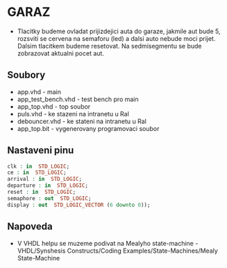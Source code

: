 # GARAZ
- Tlacitky budeme ovladat prijizdejici auta do garaze, jakmile aut bude 5, rozsviti se cervena na semaforu (led) a dalsi auto nebude moci prijet. Dalsim tlacitkem budeme resetovat. Na sedmisegmentu se bude zobrazovat aktualni pocet aut.
## Soubory
- app.vhd - main
- app_test_bench.vhd - test bench pro main
- app_top.vhd - top soubor
- puls.vhd - ke stazeni na intranetu u Ral
- debouncer.vhd - ke stateni na intranetu u Ral
- app_top.bit - vygenerovany programovaci soubor
## Nastaveni pinu
```vhdl
clk : in  STD_LOGIC;
ce : in  STD_LOGIC;
arrival : in  STD_LOGIC;
departure : in  STD_LOGIC;
reset : in  STD_LOGIC;
semaphore : out  STD_LOGIC;
display : out  STD_LOGIC_VECTOR (6 downto 0));
```
## Napoveda
- V VHDL helpu se muzeme podivat na Mealyho state-machine 
-VHDL/Synshesis Constructs/Coding Examples/State-Machines/Mealy State-Machine